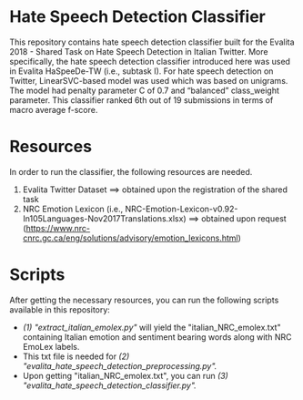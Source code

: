 # Hate Speech Detection Classifier 
This repository contains hate speech detection classifier built for the Evalita 2018 - Shared Task on Hate Speech Detection in Italian Twitter. More specifically, the hate speech detection classifier introduced here was used in Evalita HaSpeeDe-TW (i.e., subtask I). For  hate  speech  detection  on  Twitter,  LinearSVC-based  model  was used which  was  based  on  unigrams. The model had  penalty  parameter C of  0.7  and  “balanced” class_weight parameter. This classifier ranked 6th  out  of  19  submissions  in  terms  of  macro average  f-score.

# Resources
In order to run the classifier, the following resources are needed.
1. Evalita Twitter Dataset  ==> obtained upon the registration of the shared task
2. NRC Emotion Lexicon (i.e., NRC-Emotion-Lexicon-v0.92-In105Languages-Nov2017Translations.xlsx) ==> obtained upon request (https://www.nrc-cnrc.gc.ca/eng/solutions/advisory/emotion_lexicons.html)

# Scripts
After getting the necessary resources, you can run the following scripts available in this repository:
- *(1) "extract_italian_emolex.py"* will yield the "italian_NRC_emolex.txt" containing Italian emotion and sentiment bearing words along with NRC EmoLex labels. 
- This txt file is needed for *(2) "evalita_hate_speech_detection_preprocessing.py".*
- Upon getting "italian_NRC_emolex.txt", you can run *(3) "evalita_hate_speech_detection_classifier.py".*



